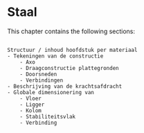 # Staal

This chapter contains the following sections:

```{tableofcontents}
```

```{Note}
Structuur / inhoud hoofdstuk per materiaal
- Tekeningen van de constructie
    - Axo
    - Draagconstructie plattegronden
    - Doorsneden
    - Verbindingen
- Beschrijving van de krachtsafdracht
- Globale dimensionering van
    - Vloer
    - Ligger
    - Kolom
    - Stabiliteitsvlak
    - Verbinding
```